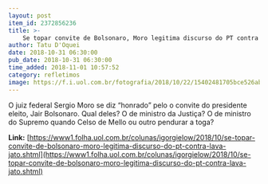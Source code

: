```yaml
---
layout: post
item_id: 2372856236
title: >-
    Se topar convite de Bolsonaro, Moro legitima discurso do PT contra Lava Jato
author: Tatu D'Oquei
date: 2018-10-31 06:30:00
pub_date: 2018-10-31 06:30:00
time_added: 2018-11-01 10:57:52
category: refletimos
image: https://f.i.uol.com.br/fotografia/2018/10/22/15402481705bce526ab8ec0_1540248170_3x2_rt.jpg
---
```


O juiz federal Sergio Moro se diz “honrado” pelo o convite do presidente eleito, Jair Bolsonaro. Qual deles? O de ministro da Justiça? O de ministro do Supremo quando Celso de Mello ou outro pendurar a toga?

**Link:** [https://www1.folha.uol.com.br/colunas/igorgielow/2018/10/se-topar-convite-de-bolsonaro-moro-legitima-discurso-do-pt-contra-lava-jato.shtml](https://www1.folha.uol.com.br/colunas/igorgielow/2018/10/se-topar-convite-de-bolsonaro-moro-legitima-discurso-do-pt-contra-lava-jato.shtml)

